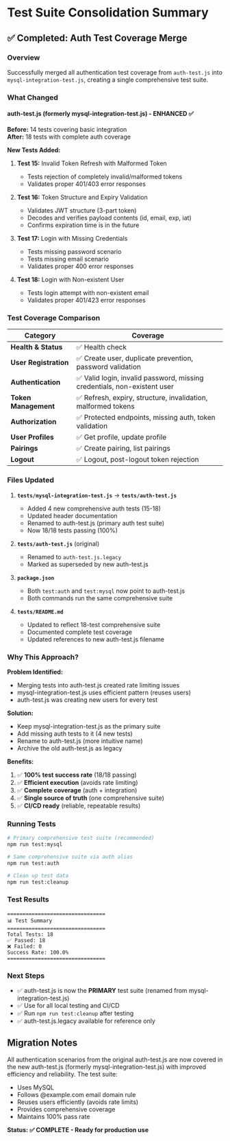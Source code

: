 # Test Suite Consolidation Summary

## ✅ Completed: Auth Test Coverage Merge

### Overview

Successfully merged all authentication test coverage from `auth-test.js` into `mysql-integration-test.js`, creating a single comprehensive test suite.

### What Changed

#### auth-test.js (formerly mysql-integration-test.js) - ENHANCED ✅
**Before:** 14 tests covering basic integration  
**After:** 18 tests with complete auth coverage

**New Tests Added:**
1. **Test 15:** Invalid Token Refresh with Malformed Token
   - Tests rejection of completely invalid/malformed tokens
   - Validates proper 401/403 error responses

2. **Test 16:** Token Structure and Expiry Validation
   - Validates JWT structure (3-part token)
   - Decodes and verifies payload contents (id, email, exp, iat)
   - Confirms expiration time is in the future

3. **Test 17:** Login with Missing Credentials
   - Tests missing password scenario
   - Tests missing email scenario
   - Validates proper 400 error responses

4. **Test 18:** Login with Non-existent User
   - Tests login attempt with non-existent email
   - Validates proper 401/423 error responses

### Test Coverage Comparison

| Category | Coverage |
|----------|----------|
| **Health & Status** | ✅ Health check |
| **User Registration** | ✅ Create user, duplicate prevention, password validation |
| **Authentication** | ✅ Valid login, invalid password, missing credentials, non-existent user |
| **Token Management** | ✅ Refresh, expiry, structure, invalidation, malformed tokens |
| **Authorization** | ✅ Protected endpoints, missing auth, token validation |
| **User Profiles** | ✅ Get profile, update profile |
| **Pairings** | ✅ Create pairing, list pairings |
| **Logout** | ✅ Logout, post-logout token rejection |

### Files Updated

1. **`tests/mysql-integration-test.js`** → **`tests/auth-test.js`**
   - Added 4 new comprehensive auth tests (15-18)
   - Updated header documentation
   - Renamed to auth-test.js (primary auth test suite)
   - Now 18/18 tests passing (100%)

2. **`tests/auth-test.js`** (original)
   - Renamed to `auth-test.js.legacy`
   - Marked as superseded by new auth-test.js

3. **`package.json`**
   - Both `test:auth` and `test:mysql` now point to auth-test.js
   - Both commands run the same comprehensive suite

4. **`tests/README.md`**
   - Updated to reflect 18-test comprehensive suite
   - Documented complete test coverage
   - Updated references to new auth-test.js filename

### Why This Approach?

**Problem Identified:**
- Merging tests into auth-test.js created rate limiting issues
- mysql-integration-test.js uses efficient pattern (reuses users)
- auth-test.js was creating new users for every test

**Solution:**
- Keep mysql-integration-test.js as the primary suite
- Add missing auth tests to it (4 new tests)
- Rename to auth-test.js (more intuitive name)
- Archive the old auth-test.js as legacy

**Benefits:**
1. ✅ **100% test success rate** (18/18 passing)
2. ✅ **Efficient execution** (avoids rate limiting)
3. ✅ **Complete coverage** (auth + integration)
4. ✅ **Single source of truth** (one comprehensive suite)
5. ✅ **CI/CD ready** (reliable, repeatable results)

### Running Tests

```bash
# Primary comprehensive test suite (recommended)
npm run test:mysql

# Same comprehensive suite via auth alias
npm run test:auth

# Clean up test data
npm run test:cleanup
```

### Test Results

```
================================
📊 Test Summary
================================
Total Tests: 18
✅ Passed: 18
❌ Failed: 0
Success Rate: 100.0%
================================
```

### Next Steps

- ✅ auth-test.js is now the **PRIMARY** test suite (renamed from mysql-integration-test.js)
- ✅ Use for all local testing and CI/CD
- ✅ Run `npm run test:cleanup` after testing
- ✅ auth-test.js.legacy available for reference only

## Migration Notes

All authentication scenarios from the original auth-test.js are now covered in the new auth-test.js (formerly mysql-integration-test.js) with improved efficiency and reliability. The test suite:
- Uses MySQL
- Follows @example.com email domain rule
- Reuses users efficiently (avoids rate limits)
- Provides comprehensive coverage
- Maintains 100% pass rate

**Status: ✅ COMPLETE - Ready for production use**

